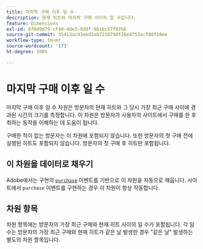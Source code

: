 ```yaml
---
title: 마지막 구매 이후 일 수
description: 현재 히트와 마지막 구매 사이의 일 수입니다.
feature: Dimensions
exl-id: 6f0d9d79-cf40-4de3-9d9f-9b1bc57f97b6
source-git-commit: 35413ac43eed5ab7218794f26e4753acf08f18ee
workflow-type: tm+mt
source-wordcount: '173'
ht-degree: 100%

---
```


# 마지막 구매 이후 일 수

마지막 구매 이후 일 수 차원은 방문자의 현재 히트와 그 당시 가장 최근 구매 사이에 경과된 시간의 크기를 측정합니다. 이 차원은 방문자가 사용자의 사이트에서 구매를 한 후 취하는 동작을 이해하는 데 도움이 됩니다.

구매한 적이 없는 방문자는 이 차원에 포함되지 않습니다. 또한 방문자의 첫 구매 전에 실행된 히트도 포함되지 않습니다. 방문자의 첫 구매 후 히트만 포함됩니다.

## 이 차원을 데이터로 채우기

Adobe에서는 구현의 [`purchase`](/help/implement/vars/page-vars/events/event-purchase.md) 이벤트를 기반으로 이 차원을 자동으로 채웁니다. 사이트에서 `purchase` 이벤트를 구현하는 경우 이 차원이 항상 작동합니다.

## 차원 항목

차원 항목에는 방문자의 가장 최근 구매와 현재 히트 사이의 일 수가 포함됩니다. 각 일 수는 방문자의 가장 최근 구매와 현재 히트가 같은 날 발생한 경우 &quot;같은 날&quot; 발생하는 별도의 차원 항목입니다.
